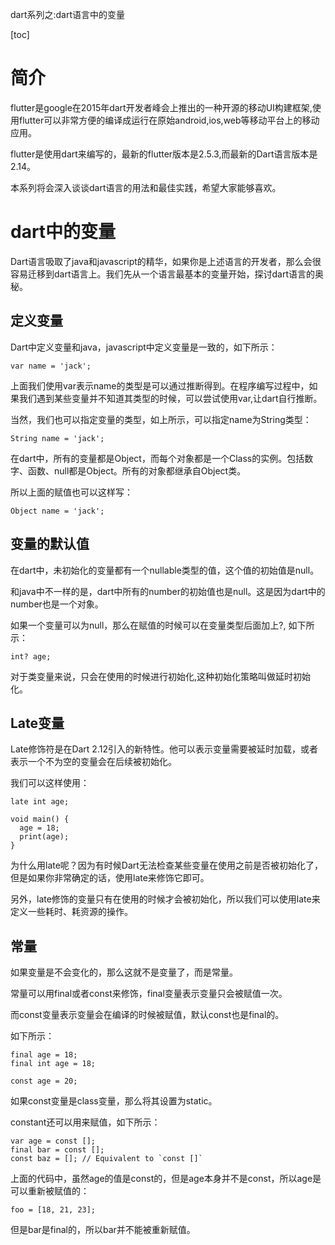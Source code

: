 dart系列之:dart语言中的变量

[toc]

# 简介

flutter是google在2015年dart开发者峰会上推出的一种开源的移动UI构建框架,使用flutter可以非常方便的编译成运行在原始android,ios,web等移动平台上的移动应用。

flutter是使用dart来编写的，最新的flutter版本是2.5.3,而最新的Dart语言版本是2.14。

本系列将会深入谈谈dart语言的用法和最佳实践，希望大家能够喜欢。

# dart中的变量

Dart语言吸取了java和javascript的精华，如果你是上述语言的开发者，那么会很容易迁移到dart语言上。我们先从一个语言最基本的变量开始，探讨dart语言的奥秘。

## 定义变量

Dart中定义变量和java，javascript中定义变量是一致的，如下所示：

```
var name = 'jack';
```

上面我们使用var表示name的类型是可以通过推断得到。在程序编写过程中，如果我们遇到某些变量并不知道其类型的时候，可以尝试使用var,让dart自行推断。

当然，我们也可以指定变量的类型，如上所示，可以指定name为String类型：

```
String name = 'jack';
```

在dart中，所有的变量都是Object，而每个对象都是一个Class的实例。包括数字、函数、null都是Object。所有的对象都继承自Object类。

所以上面的赋值也可以这样写：

```
Object name = 'jack';
```

## 变量的默认值

在dart中，未初始化的变量都有一个nullable类型的值，这个值的初始值是null。

和java中不一样的是，dart中所有的number的初始值也是null。这是因为dart中的number也是一个对象。

如果一个变量可以为null，那么在赋值的时候可以在变量类型后面加上?, 如下所示：

```
int? age;
```

对于类变量来说，只会在使用的时候进行初始化,这种初始化策略叫做延时初始化。

## Late变量

Late修饰符是在Dart 2.12引入的新特性。他可以表示变量需要被延时加载，或者表示一个不为空的变量会在后续被初始化。

我们可以这样使用：

```
late int age;

void main() {
  age = 18;
  print(age);
}

```

为什么用late呢？因为有时候Dart无法检查某些变量在使用之前是否被初始化了，但是如果你非常确定的话，使用late来修饰它即可。

另外，late修饰的变量只有在使用的时候才会被初始化，所以我们可以使用late来定义一些耗时、耗资源的操作。

## 常量

如果变量是不会变化的，那么这就不是变量了，而是常量。

常量可以用final或者const来修饰，final变量表示变量只会被赋值一次。

而const变量表示变量会在编译的时候被赋值，默认const也是final的。

如下所示：

```
final age = 18; 
final int age = 18;
```

```
const age = 20; 
```

如果const变量是class变量，那么将其设置为static。

constant还可以用来赋值，如下所示：

```
var age = const [];
final bar = const [];
const baz = []; // Equivalent to `const []`
```

上面的代码中，虽然age的值是const的，但是age本身并不是const，所以age是可以重新被赋值的：

```
foo = [18, 21, 23]; 
```

但是bar是final的，所以bar并不能被重新赋值。




